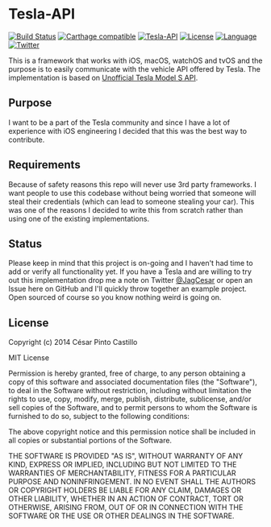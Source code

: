 # Tesla-API

[![Build Status](https://www.bitrise.io/app/b4c6282d36e95749/status.svg?token=Uko7wcLVPmPuUDLSLr3stg&branch=master)](https://www.bitrise.io/app/b4c6282d36e95749)
[![Carthage compatible](https://img.shields.io/badge/Carthage-compatible-4BC51D.svg?style=flat)](https://github.com/Carthage/Carthage)
[![Tesla-API](https://img.shields.io/badge/platform-iOS%20%7C%20macOS%20%7C%20watchOS%20%7C%20tvOS-lightgrey.svg?style=flat)](https://github.com/JagCesar/Tesla-API)
[![License](https://img.shields.io/badge/license-MIT-AA8DF8.svg?style=flat)](https://github.com/JagCesar/Tesla-API/blob/master/LICENSE)
[![Language](https://img.shields.io/badge/language-Swift%203-E05C43.svg?style=flat)](https://swift.org)
[![Twitter](https://img.shields.io/badge/twitter-@JagCesar-00ACED.svg?style=flat)](http://twitter.com/JagCesar)

This is a framework that works with iOS, macOS, watchOS and tvOS and the purpose is to easily communicate with the vehicle API offered by Tesla. The implementation is based on [Unofficial Tesla Model S API](https://docs.timdorr.apiary.io).

## Purpose

I want to be a part of the Tesla community and since I have a lot of experience with iOS engineering I decided that this was the best way to contribute.

## Requirements

Because of safety reasons this repo will never use 3rd party frameworks. I want people to use this codebase without being worried that someone will steal their credentials (which can lead to someone stealing your car). This was one of the reasons I decided to write this from scratch rather than using one of the existing implementations.

## Status

Please keep in mind that this project is on-going and I haven't had time to add or verify all functionality yet. If you have a Tesla and are willing to try out this implementation drop me a note on Twitter [@JagCesar](https://twitter.com/jagcesar) or open an Issue here on GitHub and I'll quickly throw together an example project. Open sourced of course so you know nothing weird is going on.

## License

Copyright (c) 2014 César Pinto Castillo

MIT License

Permission is hereby granted, free of charge, to any person obtaining
a copy of this software and associated documentation files (the
"Software"), to deal in the Software without restriction, including
without limitation the rights to use, copy, modify, merge, publish,
distribute, sublicense, and/or sell copies of the Software, and to
permit persons to whom the Software is furnished to do so, subject to
the following conditions:

The above copyright notice and this permission notice shall be
included in all copies or substantial portions of the Software.

THE SOFTWARE IS PROVIDED "AS IS", WITHOUT WARRANTY OF ANY KIND,
EXPRESS OR IMPLIED, INCLUDING BUT NOT LIMITED TO THE WARRANTIES OF
MERCHANTABILITY, FITNESS FOR A PARTICULAR PURPOSE AND
NONINFRINGEMENT. IN NO EVENT SHALL THE AUTHORS OR COPYRIGHT HOLDERS BE
LIABLE FOR ANY CLAIM, DAMAGES OR OTHER LIABILITY, WHETHER IN AN ACTION
OF CONTRACT, TORT OR OTHERWISE, ARISING FROM, OUT OF OR IN CONNECTION
WITH THE SOFTWARE OR THE USE OR OTHER DEALINGS IN THE SOFTWARE.
